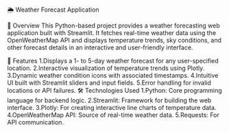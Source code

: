 🌦️ Weather Forecast Application

📖 Overview
This Python-based project provides a weather forecasting web application built with Streamlit. It fetches real-time weather data using the OpenWeatherMap API and displays temperature trends, sky conditions, and other forecast details in an interactive and user-friendly interface.

🚀 Features
  1.Displays a 1- to 5-day weather forecast for any user-specified location.
  2.Interactive visualization of temperature trends using Plotly.
  3.Dynamic weather condition icons with associated timestamps.
  4.Intuitive UI built with Streamlit sliders and input fields.
  5.Error handling for invalid locations or API failures.
🛠️ Technologies Used
  1.Python: Core programming language for backend logic.
  2.Streamlit: Framework for building the web interface.
  3.Plotly: For creating interactive line charts of temperature data.
  4.OpenWeatherMap API: Source of real-time weather data.
  5.Requests: For API communication.
